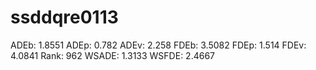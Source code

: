 # ssddqre0113

ADEb: 1.8551
ADEp: 0.782
ADEv: 2.258
FDEb: 3.5082
FDEp: 1.514
FDEv: 4.0841
Rank: 962
WSADE: 1.3133
WSFDE: 2.4667